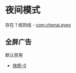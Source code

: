 # 夜间模式

存在 1 规则组 - [com.chenai.eyes](/src/apps/com.chenai.eyes.ts)

## 全屏广告

默认禁用

- [快照-0](https://i.gkd.li/import/13698395)
